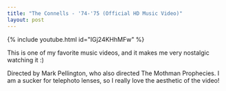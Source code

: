 ```yaml
---
title: "The Connells - '74-'75 (Official HD Music Video)"
layout: post
---
```


{% include youtube.html id="IGj24KHhMFw" %}

This is one of my favorite music videos, and it makes me very nostalgic watching it :) 

Directed by Mark Pellington, who also directed The Mothman Prophecies. I am a sucker for telephoto lenses, so I really love the aesthetic of the video!